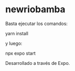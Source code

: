 # newriobamba

Basta ejecutar los comandos:

yarn install

y luego:

npx expo start

Desarrollado a través de Expo.
